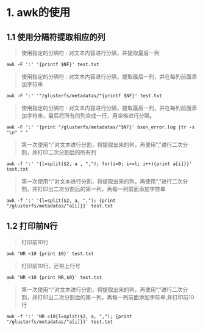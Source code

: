 # 1. awk的使用
## 1.1 使用分隔符提取相应的列

> 使用指定的分隔符 : 对文本内容进行分隔，并提取最后一列

```
awk -F ':' '{printf $NF}' test.txt
```

> 使用指定的分隔符 : 对文本内容进行分隔，提取最后一列，并在每列前面添加字符串

```
awk -F ':' '"/glusterfs/metadatas/"{printf $NF}' test.txt
```

> 使用指定的分隔符 : 对文本内容进行分隔，提取最后一列，并在每列前面添加字符串，最后将所有的列合成一行，用空格进行分隔。

```
awk -F ':' '{print "/glusterfs/metadatas/"$NF}' bson_error.log |tr -s "\n" " " 
```

> 第一次使用“:”对文本进行分割，将提取出来的列，再使用“,”进行二次分割，并打印二次分割后的所有列
```
awk -f ':' '{l=split($2, a , ","); for(i=0; i<=l; i++){print a[i]}}' test.txt
```

> 第一次使用“:”对文本进行分割，将提取出来的列，再使用“,”进行二次分割，并打印出二次分割后的第一列，再每一列前面添加字符串

```
awk -f ':' '{l=split($2, a, ","); {print "/glusterfs/metadatas/"a[i]}}' test.txt
```

## 1.2 打印前N行

> 打印前10行

```
awk 'NR <10 {print $0}' test.txt
```
> 打印前10行，还带上行号

```
awk 'NR <10 {print NR,$0}' test.txt
```

> 第一次使用“:”对文本进行分割，将提取出来的列，再使用“,”进行二次分割，并打印出二次分割后的第一列，再每一列前面添加字符串,并打印前10行

```
awk -f ':' 'NR <10{l=split($2, a, ","); {print "/glusterfs/metadatas/"a[i]}}' test.txt
```
